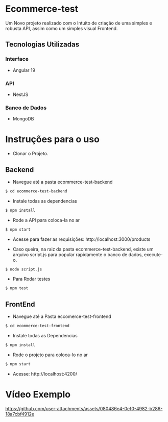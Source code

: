 # Ecommerce-test

Um Novo projeto realizado com o Intuito de criação de uma simples e robusta API, assim como um simples visual Frontend.

## Tecnologias Utilizadas

### Interface
- Angular 19

### API
- NestJS

### Banco de Dados
- MongoDB

# Instruções para o uso

- Clonar o Projeto.

## Backend

- Navegue até a pasta ecommerce-test-backend
 ```bash
$ cd ecommerce-test-backend
```
- Instale todas as dependencias
```bash
$ npm install
```
- Rode a API para coloca-la no ar
```bash
$ npm start
```
- Acesse para fazer as requisições: http://localhost:3000/products

- Caso queira, na raiz da pasta ecommerce-test-backend, existe um arquivo script.js para popular rapidamente o banco de dados, execute-o.
```bash
$ node script.js
```
- Para Rodar testes
```bash
$ npm test
```


## FrontEnd

- Navegue até a Pasta eccomerce-test-frontend
```bash
$ cd ecommerce-test-frontend
```
- Instale todas as Dependencias
```bash
$ npm install
```
- Rode o projeto para coloca-lo no ar
```bash
$ npm start
```
- Acesse: http://localhost:4200/

# Vídeo Exemplo

https://github.com/user-attachments/assets/080486e4-0ef0-4982-b286-18a7cbf4912e


  
